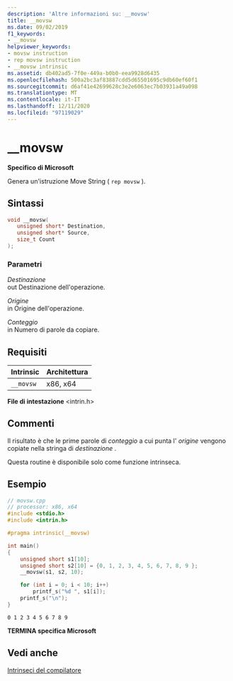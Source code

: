 ```yaml
---
description: 'Altre informazioni su: __movsw'
title: __movsw
ms.date: 09/02/2019
f1_keywords:
- __movsw
helpviewer_keywords:
- movsw instruction
- rep movsw instruction
- __movsw intrinsic
ms.assetid: db402ad5-7f0e-449a-b0b0-eea9928d6435
ms.openlocfilehash: 500a2bc3af83887cdd5d65501695c9db60ef60f1
ms.sourcegitcommit: d6af41e42699628c3e2e6063ec7b03931a49a098
ms.translationtype: MT
ms.contentlocale: it-IT
ms.lasthandoff: 12/11/2020
ms.locfileid: "97119029"
---
```

# <a name="__movsw"></a>__movsw

**Specifico di Microsoft**

Genera un'istruzione Move String ( `rep movsw` ).

## <a name="syntax"></a>Sintassi

```C
void __movsw(
   unsigned short* Destination,
   unsigned short* Source,
   size_t Count
);
```

### <a name="parameters"></a>Parametri

*Destinazione*\
out Destinazione dell'operazione.

*Origine*\
in Origine dell'operazione.

*Conteggio*\
in Numero di parole da copiare.

## <a name="requirements"></a>Requisiti

|Intrinsic|Architettura|
|---------------|------------------|
|`__movsw`|x86, x64|

**File di intestazione** \<intrin.h>

## <a name="remarks"></a>Commenti

Il risultato è che le prime parole di *conteggio* a cui punta l' *origine* vengono copiate nella stringa di *destinazione* .

Questa routine è disponibile solo come funzione intrinseca.

## <a name="example"></a>Esempio

```cpp
// movsw.cpp
// processor: x86, x64
#include <stdio.h>
#include <intrin.h>

#pragma intrinsic(__movsw)

int main()
{
    unsigned short s1[10];
    unsigned short s2[10] = {0, 1, 2, 3, 4, 5, 6, 7, 8, 9 };
    __movsw(s1, s2, 10);

    for (int i = 0; i < 10; i++)
        printf_s("%d ", s1[i]);
    printf_s("\n");
}
```

```Output
0 1 2 3 4 5 6 7 8 9
```

**TERMINA specifica Microsoft**

## <a name="see-also"></a>Vedi anche

[Intrinseci del compilatore](../intrinsics/compiler-intrinsics.md)
